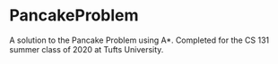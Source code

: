 # PancakeProblem
A solution to the Pancake Problem using A*. Completed for the CS 131 summer class of 2020 at Tufts University.
